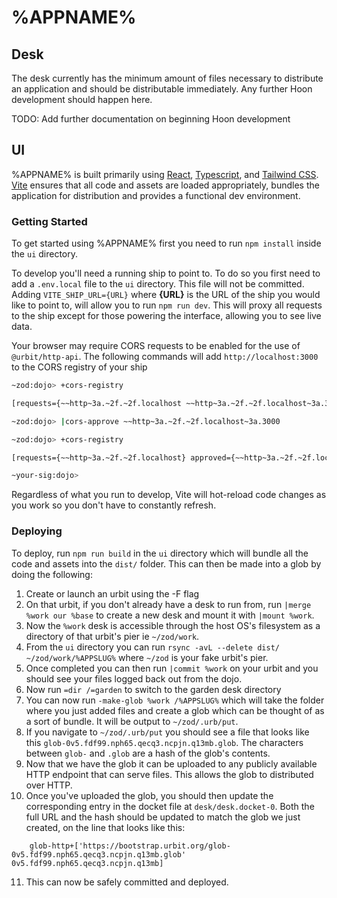 # %APPNAME%

## Desk

The desk currently has the minimum amount of files necessary to distribute an application and should be distributable immediately. Any further Hoon development should happen here.

TODO: Add further documentation on beginning Hoon development

## UI

%APPNAME% is built primarily using [React], [Typescript], and [Tailwind CSS]. [Vite] ensures that all code and assets are loaded appropriately, bundles the application for distribution and provides a functional dev environment.

### Getting Started

To get started using %APPNAME% first you need to run `npm install` inside the `ui` directory.

To develop you'll need a running ship to point to. To do so you first need to add a `.env.local` file to the `ui` directory. This file will not be committed. Adding `VITE_SHIP_URL={URL}` where **{URL}** is the URL of the ship you would like to point to, will allow you to run `npm run dev`. This will proxy all requests to the ship except for those powering the interface, allowing you to see live data.

Your browser may require CORS requests to be enabled for the use of `@urbit/http-api`. The following commands will add `http://localhost:3000` to the CORS registry of your ship

```bash
~zod:dojo> +cors-registry

[requests={~~http~3a.~2f.~2f.localhost ~~http~3a.~2f.~2f.localhost~3a.3000} approved={} rejected={}]

~zod:dojo> |cors-approve ~~http~3a.~2f.~2f.localhost~3a.3000 

~zod:dojo> +cors-registry

[requests={~~http~3a.~2f.~2f.localhost} approved={~~http~3a.~2f.~2f.localhost~3a.3000} rejected={}]

~your-sig:dojo>
```

Regardless of what you run to develop, Vite will hot-reload code changes as you work so you don't have to constantly refresh.

### Deploying

To deploy, run `npm run build` in the `ui` directory which will bundle all the code and assets into the `dist/` folder. This can then be made into a glob by doing the following:

1. Create or launch an urbit using the -F flag
2. On that urbit, if you don't already have a desk to run from, run `|merge %work our %base` to create a new desk and mount it with `|mount %work`.
3. Now the `%work` desk is accessible through the host OS's filesystem as a directory of that urbit's pier ie `~/zod/work`.
4. From the `ui` directory you can run `rsync -avL --delete dist/ ~/zod/work/%APPSLUG%` where `~/zod` is your fake urbit's pier.
5. Once completed you can then run `|commit %work` on your urbit and you should see your files logged back out from the dojo.
6. Now run `=dir /=garden` to switch to the garden desk directory
7. You can now run `-make-glob %work /%APPSLUG%` which will take the folder where you just added files and create a glob which can be thought of as a sort of bundle. It will be output to `~/zod/.urb/put`.
8. If you navigate to `~/zod/.urb/put` you should see a file that looks like this `glob-0v5.fdf99.nph65.qecq3.ncpjn.q13mb.glob`. The characters between `glob-` and `.glob` are a hash of the glob's contents.
9. Now that we have the glob it can be uploaded to any publicly available HTTP endpoint that can serve files. This allows the glob to distributed over HTTP.
10. Once you've uploaded the glob, you should then update the corresponding entry in the docket file at `desk/desk.docket-0`. Both the full URL and the hash should be updated to match the glob we just created, on the line that looks like this:

```hoon
    glob-http+['https://bootstrap.urbit.org/glob-0v5.fdf99.nph65.qecq3.ncpjn.q13mb.glob' 0v5.fdf99.nph65.qecq3.ncpjn.q13mb]
```

11. This can now be safely committed and deployed.

[react]: https://reactjs.org/
[typescript]: https://www.typescriptlang.org/
[tailwind css]: https://tailwindcss.com/
[vite]: https://vitejs.dev/
